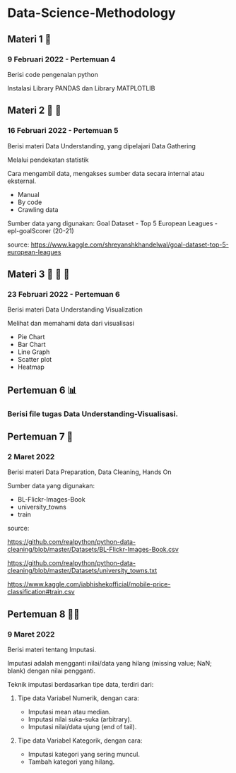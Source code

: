 # Data-Science-Methodology

## Materi 1 	🚀
### 9 Februari 2022 - Pertemuan 4
Berisi code pengenalan python

Instalasi Library PANDAS dan Library MATPLOTLIB

## Materi 2 	🚀	🚀
### 16 Februari 2022 - Pertemuan 5
Berisi materi Data Understanding, yang dipelajari Data Gathering

Melalui pendekatan statistik

Cara mengambil data, mengakses sumber data secara internal atau eksternal.
- Manual
- By code
- Crawling data

Sumber data yang digunakan: Goal Dataset - Top 5 European Leagues - epl-goalScorer (20-21)

source: https://www.kaggle.com/shreyanshkhandelwal/goal-dataset-top-5-european-leagues

## Materi 3 	🚀 🚀 🚀
### 23 Februari 2022 - Pertemuan 6
Berisi materi Data Understanding Visualization

Melihat dan memahami data dari visualisasi

- Pie Chart
- Bar Chart
- Line Graph
- Scatter plot
- Heatmap

## Pertemuan 6	📊
### Berisi file tugas Data Understanding-Visualisasi.


## Pertemuan 7 🚀
### 2 Maret 2022
Berisi materi Data Preparation, Data Cleaning, Hands On

Sumber data yang digunakan:
- BL-Flickr-Images-Book
- university_towns
- train

source: 

https://github.com/realpython/python-data-cleaning/blob/master/Datasets/BL-Flickr-Images-Book.csv

https://github.com/realpython/python-data-cleaning/blob/master/Datasets/university_towns.txt

https://www.kaggle.com/iabhishekofficial/mobile-price-classification#train.csv


## Pertemuan 8 🚀🚀
### 9 Maret 2022
Berisi materi tentang Imputasi.

Imputasi adalah mengganti nilai/data yang hilang (missing value; NaN; blank) dengan nilai pengganti.

Teknik imputasi berdasarkan tipe data, terdiri dari:
1. Tipe data Variabel Numerik, dengan cara:
   - Imputasi mean atau median.
   - Imputasi nilai suka-suka (arbitrary).
   - Imputasi nilai/data ujung (end of tail).
   
2. Tipe data Variabel Kategorik, dengan cara:
   - Imputasi kategori yang sering muncul.
   - Tambah kategori yang hilang.
